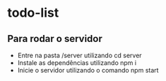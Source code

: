 # todo-list

## Para rodar o servidor
- Entre na pasta /server utilizando cd server
- Instale as dependências utilizando npm i
- Inicie o servidor utilizando o comando npm start
